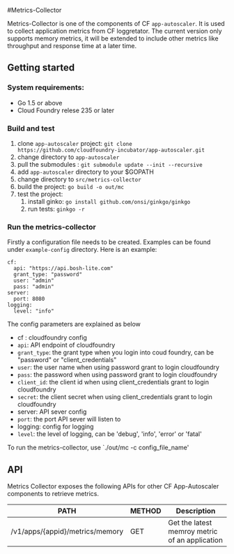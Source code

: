 #Metrics-Collector

Metrics-Collector is one of the components of CF `app-autoscaler`. It is used to collect application metrics from CF loggretator. The current version only supports memory metrics, it will be extended to include other metrics like throughput and response time at a later time.

## Getting started

### System requirements:

* Go 1.5 or above
* Cloud Foundry relese 235 or later

### Build and test

1. clone `app-autoscaler` project: `git clone https://github.com/cloudfoundry-incubator/app-autoscaler.git`
1. change directory to `app-autoscaler`
1. pull the submodules : `git submodule update --init --recursive`
1. add `app-autoscaler` directory to your $GOPATH
2. change directory to `src/metrics-collector`
1. build the project: `go build -o out/mc`
1. test the project: 
	1. install ginko: `go install github.com/onsi/ginkgo/ginkgo`
	1. run tests: `ginkgo -r`

### Run the metrics-collector

Firstly a configuration file needs to be created. Examples can be found under `example-config` directory. Here is an example:

```
cf:
  api: "https://api.bosh-lite.com"
  grant_type: "password"
  user: "admin"
  pass: "admin"
server:
  port: 8080
logging:
  level: "info"
```


The config parameters are explained as below

* cf : cloudfoundry config
 * `api`: API endpoint of cloudfoundry
 * `grant_type`: the grant type when you login into coud foundry, can be "password" or "client_credentials"
 * `user`: the user name when using password grant to login cloudfoundry
 * `pass`: the password when using password grant to login cloudfoundry
 * `client_id`: the client id when using client_credentials grant to login cloudfoundry
 * `secret`: the client secret when using client_credentials grant to login cloudfoundry
* server: API sever config
 * `port`: the port API sever will listen to
* logging: config for logging
 * `level`: the level of logging, can be 'debug', 'info', 'error' or 'fatal'

To run the metrics-collector, use `./out/mc -c config_file_name'

## API

Metrics Collector exposes the following APIs for other CF App-Autoscaler components to retrieve metrics.

| PATH                      | METHOD  | Description                              |
|---------------------------|---------|------------------------------------------|
| /v1/apps/{appid}/metrics/memory | GET | Get the latest memroy metric of an application |

